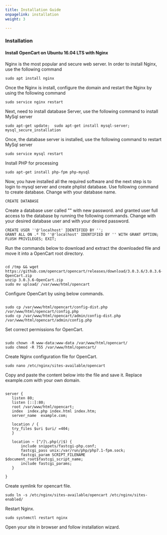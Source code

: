 ```yaml
---
title: Installation Guide
onpagelink: installation
weight: 3

---
```


### **Installation**

#### **Install OpenCart on Ubuntu 16.04 LTS with Nginx**

Nginx is the most popular and secure web server. In order to install Nginx, use the following command

 ```
 sudo apt install nginx 
```

Once the Nginx is install, configure the domain and restart the Nginx by using the following command

 ```
 sudo service nginx restart 
```

Next, need to install database Server, use the following command to install MySql server

 ```
 sudo apt-get update;  sudo apt-get install mysql-server; mysql_secure_installation 
```

Once, the database server is installed, use the following command to restart MySql server

 ```
 sudo service mysql restart 
```

Install PHP for processing

 ```
 sudo apt-get install php-fpm php-mysql
```

Now, you have installed all the required software and the next step is to login to mysql server and create phplist database. Use following command to create database. Change with your database name.

 ```
 CREATE DATABASE  
```

Create a database user called "" with new password. and granted user full access to the database by running the following commands. Change with your desired database user and with your desired password.

 ```
 CREATE USER ''@'localhost' IDENTIFIED BY ''; 
 GRANT ALL ON .* TO ''@'localhost' IDENTIFIED BY '' WITH GRANT OPTION;
 FLUSH PRIVILEGES; EXIT;
```

Run the commands below to download and extract the downloaded file and move it into a OpenCart root directory.

 ```

cd /tmp && wget https://github.com/opencart/opencart/releases/download/3.0.3.6/3.0.3.6-OpenCart.zip
unzip 3.0.3.6-OpenCart.zip
sudo mv upload/ /var/www/html/opencart

```

Configure OpenCart by using below commands.

 ```

sudo cp /var/www/html/opencart/config-dist.php /var/www/html/opencart/config.php
sudo cp /var/www/html/opencart/admin/config-dist.php /var/www/html/opencart/admin/config.php

```

Set correct permissions for OpenCart.

 ```

sudo chown -R www-data:www-data /var/www/html/opencart/
sudo chmod -R 755 /var/www/html/opencart/

```

Create Nginx configuration file for OpenCart.

 ```
sudo nano /etc/nginx/sites-available/opencart
```

Copy and paste the content below into the file and save it. Replace example.com with your own domain.

 ```

server {
    listen 80;
    listen [::]:80;
    root /var/www/html/opencart;
    index  index.php index.html index.htm;
    server_name  example.com;

    location / {
    try_files $uri $uri/ =404;        
    }

    location ~ [^/]\.php(/|$) {
        include snippets/fastcgi-php.conf;
        fastcgi_pass unix:/var/run/php/php7.1-fpm.sock;
        fastcgi_param SCRIPT_FILENAME $document_root$fastcgi_script_name;
        include fastcgi_params;
    }

}

```

Create symlink for opencart file.

 ```
sudo ln -s /etc/nginx/sites-available/opencart /etc/nginx/sites-enabled/
```

Restart Nginx.

 ```
sudo systemctl restart nginx
```

Open your site in browser and follow installation wizard.
